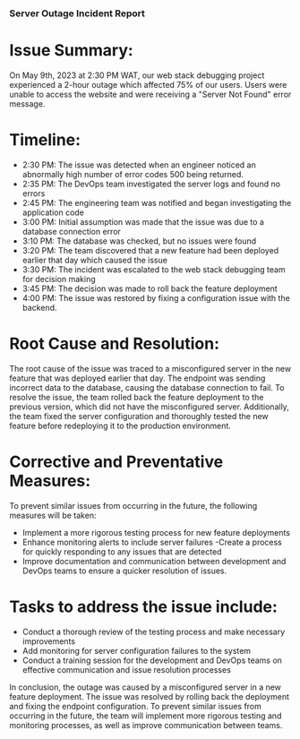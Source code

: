 ### Server Outage Incident Report

# Issue Summary:
On May 9th, 2023 at 2:30 PM WAT, our web stack debugging project experienced a 2-hour outage which affected 75% of our users. Users were unable to access the website and were receiving a "Server Not Found" error message.

# Timeline:
- 2:30 PM: The issue was detected when an engineer noticed an abnormally high number of error codes 500 being returned.  
- 2:35 PM: The DevOps team investigated the server logs and found no errors
- 2:45 PM: The engineering team was notified and began investigating the application code
- 3:00 PM: Initial assumption was made that the issue was due to a database connection error
- 3:10 PM: The database was checked, but no issues were found
- 3:20 PM: The team discovered that a new feature had been deployed earlier that day which caused the issue
- 3:30 PM: The incident was escalated to the web stack debugging team for decision making
- 3:45 PM: The decision was made to roll back the feature deployment
- 4:00 PM: The issue was restored by fixing a configuration issue with the backend. 

# Root Cause and Resolution:
The root cause of the issue was traced to a misconfigured server in the new feature that was deployed earlier that day. The endpoint was sending incorrect data to the database, causing the database connection to fail. To resolve the issue, the team rolled back the feature deployment to the previous version, which did not have the misconfigured server. Additionally, the team fixed the server configuration and thoroughly tested the new feature before redeploying it to the production environment.

# Corrective and Preventative Measures:
To prevent similar issues from occurring in the future, the following measures will be taken:
- Implement a more rigorous testing process for new feature deployments
- Enhance monitoring alerts to include server failures
-Create a process for quickly responding to any issues that are detected
- Improve documentation and communication between development and DevOps teams to ensure a quicker resolution of issues.

# Tasks to address the issue include:
- Conduct a thorough review of the testing process and make necessary improvements
- Add monitoring for server configuration failures to the system
- Conduct a training session for the development and DevOps teams on effective communication and issue resolution processes

In conclusion, the outage was caused by a misconfigured server in a new feature deployment. The issue was resolved by rolling back the deployment and fixing the endpoint configuration. To prevent similar issues from occurring in the future, the team will implement more rigorous testing and monitoring processes, as well as improve communication between teams.
